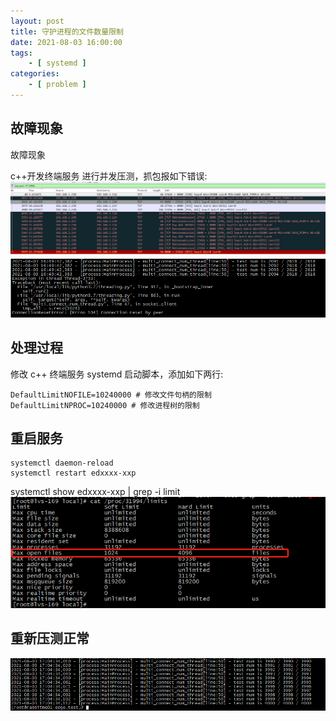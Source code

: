 ```yaml
---
layout: post
title: 守护进程的文件数量限制
date: 2021-08-03 16:00:00
tags:
    - [ systemd ]
categories:
    - [ problem ]
---
```

## 故障现象
故障现象

c++开发终端服务 进行并发压测，抓包报如下错误:
<img src="/images/problem/system-fd.png" width=100% height=50% align=left/>
<img src="/images/problem/system-压测.png" width=100% height=50% align=left/>

## 处理过程
修改 c++ 终端服务 systemd 启动脚本，添加如下两行:
```
DefaultLimitNOFILE=10240000 # 修改文件句柄的限制
DefaultLimitNPROC=10240000 # 修改进程树的限制
```
## 重启服务
```
systemctl daemon-reload 
systemctl restart edxxxx-xxp
```
systemctl show edxxxx-xxp | grep -i limit
<img src="/images/problem/system-open-file.png" width=100% height=50% align=left/>

## 重新压测正常
<img src="/images/problem/system-并发压测.png" width=100% height=50% align=left/>

